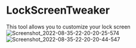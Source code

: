 # LockScreenTweaker
This tool allows you to customize your lock screen
![Screenshot_2022-08-35-22-20-20-25-574](https://user-images.githubusercontent.com/89962566/185991386-1f0fa8fe-2703-4740-a0bb-742e7dab52b1.png)
![Screenshot_2022-08-35-22-20-20-44-547](https://user-images.githubusercontent.com/89962566/185991435-922fdb1f-dff5-4ae6-bb4c-fc2b84cff5d9.png)

